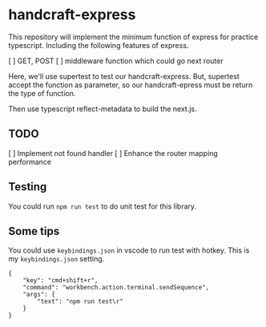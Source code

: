 # handcraft-express

This repository will implement the minimum function of express for practice typescript.
Including the following features of express. 

[ ] GET, POST
[ ] middleware function which could go next router

Here, we'll use supertest to test our handcraft-express.
But, supertest accept the function as parameter, so our handcraft-epress must be return the type of function.

Then use typescript reflect-metadata to build the next.js.

## TODO

[ ] Implement not found handler
[ ] Enhance the router mapping performance

## Testing

You could run `npm run test` to do unit test for this library.

## Some tips

You could use `keybindings.json` in vscode to run test with hotkey.
This is my `keybindings.json` setting.
```
{
    "key": "cmd+shift+r",
    "command": "workbench.action.terminal.sendSequence",
    "args": {
        "text": "npm run test\r"
    }
}
```